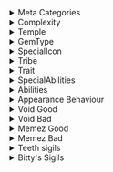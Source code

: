 <details>
<summary>Meta Categories</summary>
  
|Value | Description |
|-|-|
| ChoiceNode | Defines the card to be a choice option |
| Rare | Defines the card to be rare |
| TraderOffer | Can show up at the trader in act 1 |
  
</details>

<details>
<summary>Complexity</summary>

|Value | Description |
|-|-|
| Vanilla | Will always be a learned card |
| Simple | Will always be an unlocked card |
| Intermediate | Will only be unlocked after turotial |
| Advanced | Will only be unlocked after tutorial |
  
</details>

<details>
<summary>Temple</summary>
  
|Value | Description |
|-|-|
| Nature | Will show up in act 1 and be in Beast card packs |

</details>

<details>
<summary>GemType</summary>

|Value |
|-|
|Blue  |
|Green |
|Orange|
  
</details>

<details>
<summary>SpecialIcon</summary>

|Value | Description |
|-|-|
|Ants | Displays the Ants icon for the cards attack                           |
|Bell | Displays the Bell icon for the cards attack                           |
|Bones | Displays the Lammergeier's Bone icon for the cards attack and health |
|CardsInHand | Displays the Hand Counter icon for the cards attack            |
|Mirror | Displays the Mirror icon for the cards attack                       |

</details>

<details>
<summary>Tribe</summary>

|Value |
|-|
| Bird     |
| Canine   |
| Hooved   |
| Insect   |
| Reptile  |
| Squirrel |

</details>

<details>
<summary>Trait</summary>

|Value | Description |
|-|-|
|Ant | Will increase the attack of cards with the Ant special ability|
|Bear | Unused|
|Blind | Unused|
|DeathcardCreationNonOption | Cannot be used during creation of the Deathcard|
|Goat | Will grant you the Boon of the Bone Lord, if sacrificed on the Bone Lord's Altar|
|KillsSurvivors | Kills Survivors if used on the campfire|
|Pelt | Cannot be sacrificed, can be used to trade for cards during the Trapper/Trader fight & will give no reward at Bone Lord's Alter|
|SatisfiesRingTrial | Satisfies the ring trial before the moon fight|
|Terrain | Cannot be sacrificed|
|Uncuttable | Immune to scissors and hook items|

</details>

<details>
<summary>SpecialAbilities</summary>
  
|Value | Description |
|-|-|
|Ant | Increases cards attack by 1 for each card with ant trait on the board   |
|BellProximity | Damage is equal to 4 - the distance from the bell (adjascent is distance 0)|
|BountyHunter | Functions like act 3 Bounty Hunters (only works for opponent)|
|BrokenCoinLeft | Functions like Broken Opol (Left)|
|BrokenCoinRight | Functions like Broken Opol (Right)|
|CagedWolf | Functions like the Caged Wolf card|
|CardsInHand | Damage is equal to the number of cards in player's hand|
|Cat | Functions like the Cat card|
|Daus | Functions like Daus|
|GiantCard | Assings to all slots on the board (only works for opponent)|
|GiantMoon | Renders moon death animation|
|GiantShip | Exclusive to the Limoncello|
|GreenMage | Damage is equal to the number of Green Mox cards you control|
|JerseyDevil | Functions like Child 13|
|Lammergeier | The Attack and Health values of this card are equal to the amount of Bones you have, divided by 2|
|Mirror | Damage equal to opposing creature  |
|Ouroboros | Increases ouroborosDeaths in the save file when it dies|
|PackMule | Grants 4 random cards and a Squirrel when killed. |
|RandomCard | Transforms into a random card when drawn |
|SacrificesThisTurn | Grants attack power based on how many sacrifices were made this turn |
|ShapeShifter | Exclusive to Ijiraq |
|SpawnLice | Exclusive to Pelt Lice |
|TalkingCardChooser | Exclusive to talking cards. |
|TrapSpawner | Creates a Steel Trap in its place after it perishes.   |

</details>

<details>
<summary>Abilities</summary>
  
|Value | Description |                              
|-|-|                                               
|ActivatedDealDamage | When activated for 1 energy, deals 1 damage to opposing card|
|ActivatedDrawSkeleton | When activated for 1 bone, draws a skeleton|
|ActivatedEnergyToBones | Converts energy to bones|
|ActivatedHeal | When activated for 2 bones, heals to full|
|ActivatedRandomPowerEnergy | When activated for 1 energy, gains a random attack boost between 1 and 6 (inclusive)|
|ActivatedSacrificeDrawCards | When activated, draw 3 cards, then die|
|ActivatedStatsUp | When activated for 2 bones, gain +1/+1|
|ActivatedStatsUpEnergy |  When activated for 3 energy, gains +1/+1|
|AllStrike | If there are any opposing cards, it will attack all of them, otherwise it will attack directly|
|BeesOnHit | When taking damage, will add a bee to your hand|
|BombSpawner | Spawns bombs on every empty board slot|
|BoneDigger | At end of turn, add 1 bone|
|Brittle | After card attacks, it dies|
|BuffEnemy | Increase opposing card's attack by 1|
|BuffGems | Increases attack of all gems by 1|
|BuffNeighbours | Increase attack of adjascent cards by 1|
|CellBuffSelf | When within circuit, increase attack by 2|
|CellDrawRandomCardOnDeath | When within circuit, will draw a random card on death|
|CellTriStrike | When within circuit, gains trifurcated strike|
|ConduitBuffAttack | When completing circuit, will increase attack of all cards in circuit by 1|
|ConduitEnergy | When completing circuit, energy doesn't deplete|
|ConduitFactory | When completing circuit, will spawn leepbots in all your available board slots at end of turn|
|ConduitHeal | When completing circuit, will heal all cards in circuit at end of turn|
|ConduitNull | Will complete a circuit|
|ConduitSpawnGems | When completing circuit, will spawn random gems in all your available board slots at end of turn|
|CorpseEater | When another card dies, this card will be played in its slot|
|CreateBells | When played, will spawn bell cards in adjascent slots|
|CreateDams | When played, will spawn dam cards in adjascent slots|
|CreateEgg | When played, spawns a broken egg in the opposing slot, with a 10% chance to spawn a Raven Egg instead |
|DeathShield | When this card would take damage for the first time, it does not|
|Deathtouch | When card deals damage to a card, it dies|
|DebuffEnemy | Decrese opposing card's attack by 1|
|DeleteFile | Nothing unless in archavist boss battle|
|DoubleDeath | When another card dies, it dies again|
|DoubleStrike | Makes the card attack the slot across from it an additional time |
|DrawAnt | When played, add an ant to your hand|
|DrawCopy | When played, will add a copy to your hand|
|DrawCopyOnDeath | When dies, will add a copy to your hand|
|DrawNewHand | Discards your hand and draws 4 new cards|
|DrawRabbits | When played, will add a rabbit to your hand|
|DrawRandomCardOnDeath | Will draw a random card with the Par3Random meta category on death|
|DrawVesselOnHit | When taking damage, will draw a card from side deck|
|DropRubyOnDeath | When card dies, spawn a ruby mox in its place|
|Evolve | After a number of turns based on evolveParams, will turn into a card based on evolveParams|
|ExplodeGems | When a card with the Gem trait dies, will cause them to explode|
|ExplodeOnDeath | When card dies, deals 10 damage to adjascent and opposing card|
|FileSizeDamage | Nothing unless in archavist boss battle|
|Flying | When attacking, will attack directly|
|GainAttackOnKill | Gets +1/+0 for the rest of the battle whenever it kills a creature |
|GainBattery | When played, increases energy and max energy by 1|
|GainGemBlue | Counts as Blue gem cost|
|GainGemGreen | Counts as Green gem cost|
|GainGemOrange | Counts as Orange gem cost|
|GainGemTriple | Counts as all 3 gems when in play|
|GemDependant | When played, and at start of turn, will die if you control no gems|
|GuardDog | When a card is played opposite an empty slot, will move there|
|HydraEgg | Bizarre ability that will cause the card to transform into a Hydra if the player's deck contains cards with 1-5 attack, 1-5 health, and one of each of the game's default tribes |
|IceCube | When card dies, spawns card in slot based on IceCubeParams|
|LatchBrittle | When card dies, you can choose another card to give Brittle|
|LatchDeathShield | When card dies, you can choose another card to give DeathShield|
|LatchExplodeOnDeath | When card dies, you can choose another card to give ExplodeOnDeath|
|Loot | When dealing damage, will draw cards equal to amount|
|MadeOfStone | Invulnerable to Stinky and Deathtouch |
|Morsel | When sacrificed to summon another card, the card will add +1/+2 to the summoned card |
|MoveBeside | Moves to closest space when a card is played|
|PermaDeath | When card dies, it is removed from the deck|
|PreventAttack | Prevents opposing card from attacking it|
|QuadrupleBones | When dies, gain 4 bones|
|RandomAbility | When drawn, Sigil becomes a random sigil|
|RandomConsumable | When played, will add a random consumable if you ahve less than 3|
|Reach | Will block attacking flying card|
|Sacrificial | Can be sacrificed an unlimited number of times|
|Sentry | When a card is enters the slot in front of this card, it is dealt 1 damage|
|Sharp | When attacked, will deal 1 damage to attacker|
|ShieldGems | When played, will give cards with the Gem trait DeathShield|
|SkeletonStrafe | Strafe but spawns skeleton in previous slot|
|Sniper | When attacking, you can choose the target slots|
|SplitStrike | When attacking, will attack slots adjascent to opposing slot|
|SquirrelStrafe | Strafe but spawns squirrel in previous slot|
|SteelTrap | When card dies, it kills the opposing card, and adds a pelt to your hand|
|Strafe | At end of turn, card moves|
|StrafePush | Strafe but will move other cards with it|
|StrafeSwap | Strafe but will forcibly swap the adjacent card with its current position |
|Submerge | After attacking, will sumberge, meaning it can't be attacked|
|SubmergeSquid | Waterborne but becomes random tentacle card on resurface|
|SwapStats | When taking damage, will swap attack and health|
|TailOnHit | When attacked, will move and spawn a card in previous slot based on tailParams, then loses this ability.|
|TripleBlood | Counts as 3 blood when sacrificed|
|TriStrike | When attacking, will attack opposing slot, and slots adjascent to opposing slot|
|Tutor | When played, you can choose a card in your deck to add to your hand|
|WhackAMole | When an empty slot is attacked, will move to that slot|

</details>

<details>
<summary>Appearance Behaviour</summary>
  
|Value | Description |                              
|-|-|                                                                                                                                     
|AddSnelkDecals | Unused|
|AlternatingBloodDecal | Renders card with mycologist merged card layout|
|AnimatedPortrait | Used for animated portraits|
|DynamicPortrait | Renders the card's animated portrait (differently)|
|FullCardPortrait | Renders the card with no stats|
|GiantAnimatedPortrait | Used for animated portraits on giant cards|
|GoldEmission | Renders the card with gold layout|
|HologramPortrait | Renders portrait as hologram|
|RareCardBackground |  Renders card with rare background|
|RareCardColors | Renders card with inverted colours|
|SexyGoat | Randers alternate texture if you have the goat's eyeball|
|StaticGlitch | Renders the card with the static animation|
|TerrainBackground | Renders the card with terrain border|
|TerrainLayout | Renders card with terrain card layout|

</details>

<details>
<summary>Void Good</summary>
  
  GUID IS extraVoid.inscryption.voidSigils
  
|Name | Description |
|-|-|
|Abundance | [creature] will grant one tooth per instance of Abundance when killed |
|Acidic Trail | At the end of the towner's turn, [creature] will move in the direction inscribed in the sigil, and deal 1 opposing creature if it is able to move |
|Agile | When a [creature] would be struck, it will move out of the way |
|Antler Bearer | When [creature] is killed, gain three random hooved tribe cards |
|Blinding Strike | When [creature] attacks a card, that card gains the random strike sigil |
|Blood Growth | When [creature] attacks, the amount of blood it is counted as when sacrificed will increase |
|BloodGuzzler | [creature] deals damage, it gains 1 Health for each damage dealt |
|Bodyguard | [creature] will redirect the initial attack of a card to it, if the attack was targeting an adjacent space |
|Box | [creature] will get removed from your deck on death, and a new creature contained within will be added to it |
|Bone Picker | [creature] kills a creature, it will generate 1 Bone |
|Bone Shard | [creature] will generate 1 bone when hit, if it lives through the attack |
|Caustic | At the end of the towner's turn, [creature] will move in the direction inscribed in the sigil, and drop an acid puddle in their old space. An acid puddle is defined as: 0 power, 2 health, sharp sigil |
|Coin Finder |At the end of the owner's turn, [creature] will grant the owner 1 foil |
|Consumer | When [creature] kills another creature, it gains 2 health |
|Deadly Waters | [creature] will kill cards that attacked over it while it was face-down |
|Deathburst | [creature] will deal 1 damage to each oppsing space to the left, right, and center of it |
|Desperation | [creature] is damaged to 1 health, it will gain 3 power |
|Disease Absorbtion | When played, [creature] will take all negative sigils from the player's side onto itself |
|Dive (Bones) | Pay 2 bones to cause this card to flip face down at the end of the owner's turn |
|Dive (Energy) | Pay 2 energy to cause this card to flip face down at the end of the owner's turn |
|Draw Blood | [creature] is played, a card costing blood is created in your hand |
|Draw Bone | [creature] is played, a card costing bone is created in your hand. |
|Draw Card | [creature] is played, a card relating to it's ice cube parameter (default Opossum) is created in your hand |
|Draw Jackalope | [creature] is played, a Jackalope is created in your hand |
|Draw Strafe | When [creature] moves, a card with a movement sigil is created in your hand |
|Dwarf | When [creature] is drawn, it will loose one unit of cost, as well as 1 power and 2 health (can't go below 1 health). A unit is defined as: 1 blood, 3 bones, 3 energy, or all mox |
|Electric | [creature] attacks a creature, they will deal half the damage to creatures adjacent to the target |
|Enforcer | At the start of the owner's turn, [creature] will cause adjacent creatures to attack |
|Enrage | [creature] will empower adjacent allies, increasing their strenght by 2. However, if they perish while empowered, they are permamently removed from your deck |
|Entomophage | [creature] will deal 2 additional damage to cards of the insect tribe |
|Familiar | A familiar will help with attacking when it's adjacent allies attack a card |
|Firestarter | When [creature] damages another creature, that creature will gain the Burning Sigil. The Burning Sigil is define as: Each upkeep, this creature gains 1 strength but looses 1 health |
|Fish Hook | When [creature], a targeted card is moved to your side of the board |
|Frightful | [creature] will cause opposing creatures to move out of the way when it attacks |
|Giant | When [creature] is drawn, it will gain one unit blood of cost, as well as one attack and two health |
|Grazing | At the end of the owner's turn, [creature] will regen 1 health if there is no opposing creature |
|Gripper | At the end of the owner's turn, [creature] will move in the direction inscribed in the sigil, and try to move the opposing creature with it if it can |
|Haste | [creature] will attack as soon as it gets played on the board |
|Hasteful | [creature] will attack as soon as it gets played on the board. It will not attack during normal combat. It will attack at the start of the owner's turn |
|Herd | [creature] will summon a copy of itself each upkeep, up to three times |
|High Tide | While [creature] is on the board, it will grant creatures that are played on the owner's side the waterborne sigil. Does not affect cards that are Airborne |
|Hourglass | [creature] will cause the opponant to skip their turn when played |
|Lead (Bones) | Pay 2 bones to move this card one slot in the direction inscribed on the sigil |
|Lead (Energy) | Pay 2 energy to move this card one slot in the direction inscribed on the sigil |
|Leech | When [creature] deals damage, it will heal 1 Health for each damage dealt to a card |
|Life Gambler | At the end of the owner's turn, [creature] will deal 2 damage to the owner in exchange for a 0 to 6 increase in stats. Failing to pay this cost will result in death |
|Low Tide | While [creature] is on the board, it will negate the waterborne sigil of creatures on that are played on the board on the owner's side |
|Lure | [creature] will cause facedown cards to become face up when attacking |
|Maneuver | At the start of the owner's turn, [creature] will strafe in the direction inscribed on the sigil if there is a creature in the opposing slot from it. Else it will strafe in the opposite direction inscribed on the sigil |
|Medic | At the start of the owner's turn, [creature] will try heal 1 damage to a friendly card for each instance of Medic |
|Midas | [creature] kills a creature, it will generate 1 Foil for each instance of Midas the card has |
|Multi-Strike | [creature] will strike a card multiple times, if it lives through the first attack. Will not trigger -on attack- or -on damage- effects with the extra strikes |
|Nutritious | When [creature] is sacrificed, it adds 1 power and 2 health to the card it was sacrificed for |
|Opportunist | [creature] will gain 1 power for each instance of Opportunist, when the opposing slot is empty |
|Pierce | [creature] attacks the card in queue behind it's initial target first when declaring an attack |
|Poisonous | When [creature] perishes, the creature that killed it perishes as well |
|Possessor | When [creature] perishes, it will grant a random friendly card it's base power and health |
|Powerful Possessor | When [creature] perishes, it will grant a random friendly card that is on the board it's base plus modified power and base plus modified health|
|Power from Movement | At the start of the owner's turn, [creature] will gain 1 power and 1 health if it moved last round |
|Predator | [creature] will gain 1 power for each instance of Predator, when the opposing slot has a card |
|Protector | [creature] will attacks on adjacent allies to hit directly |
|Ram | [creature] will try to ram the card infront of it when played, or every upkeep till it succeeds once. It will send the rammed target to the queue if on my side, or back to the hand if on your side. Does not work during combat |
|Random Strafe | [creature] is drawn, it will gain a random strafe sigil |
|Regen 1 | At the end of the owner's turn, [creature] will regen 1 health |
|Regen 2 | At the end of the owner's turn, [creature] will regen 2 health |
|Regen 3 | At the end of the owner's turn, [creature] will regen 3 health |
|Regen | At the end of the owner's turn, [creature] will regen all health |
|Repellant | When [creature] perishes, the creature that killed it gets pushed into the back row |
|Resistant | [creature] will only ever take 1 damage from most things. Some effects might bypass this |
|Retaliate | [creature] will strike those who strike their adjacent allies |
|Schooling | [creature] will grant creatures with the waterborn sigil to gain 1 power |
|Stampede | The creature bearing this sigil will cause adjacent creatures to attack when it is played |
|Scissors | When [creature] is played, a targeted card cut in two |
|Submerged Ambush | [creature] will deal 1 damage to cards that attacked over it while it was face-down |
|Take-Off (Bones) | Pay 2 bones to give this card Airborne till the start of the owner's next turn |
|Take-Off (Energy) | Pay 2 energy to give this card Airborne till the start of the owner's next turn |
|Thick Shell | When attacked, [creature] takes 1 less damage |
|Thief | [creature] will try to steal a random default sigil from an opposing creature when played, or at the start of the owner's turn until it does |
|Toothpuller | At the end of the owner's turn, [creature] will add one point of damage to the opponent's scale |
|Tooth Shard | [creature] will generate 1 foil when hit, if it lives through the attack |
|Toxin | When [creature] damages another creature, that creature looses 1 power and 1 health |
|Toxin (Deadly) | When [creature] damages another creature, that creature gains the Dying Sigil. The Dying Sigil is defined as: When ever a creature bearing this sigil declares an attack, they will loose one health |
|Toxin (Sickening) | When [creature] damages another creature, that creature gains the Sickness Sigil. The Sickness Sigil is defined as: When ever a creature bearing this sigil declares an attack, they will loose one attack |
|Toxin (Strength) | When [creature] damages another creature, that creature looses 1 power |
|Toxin (Vigor) | When [creature] damages another creature, that creature looses 1 health |
|Trample | When [creature] deals overkill damage to a card, the overkill damage will be sent to the owner |
|Tribal Ally | When [creature] is played, A card of the same tribe is created in your hand. No tribe counts as a tribe of tribeless |
|Tribal Tutor | When [creature] is played, you may search your deck for a card of the same tribe and take it into your hand. No tribe counts as a tribe of tribeless |
|Turbulent Waters | [creature] will force other creatures with waterborne to resurface and take 1 damage at the start of the owner's turn |
|Velocity | At the end of the owner's turn, [creature] will move in the direction inscribed in the sigil. If it is able to move, it will gain 1 power and 1 health |
|Vicious | When [creature] is attacked, it gains 1 power |
|Zapper | When [creature] damages another creature, that creature will gain the Paralysis Sigil. The Paralysis sigil is defined as: A card bearing this sigil only attack every other turn |

</details>

<details>
<summary>Void Bad</summary>
  
|Name | Description |
|-|-|
|Blight | When [creature] is sacrificed, it subtracts its stat values to the card it was sacrificed for |
|Bombardier | [creature] will deal 10 damage to a random creature during the end phase of the owner's turn |
|Boneless | [creature] gives no bones! Any bones gained from sigils or death will be negated |
|Burning | [creature] is on fire, and will gain 1 power and loose 1 health each upkeep |
|Cowardly | [creature] will not attack a card with a power 2 higher than its own |
|Dying | [creature] will die after X number of turns. --- you can control how long a creature takes to die by setting the custom propery "void_dying_count" |
|Injured | [creature] is hurt and will lose 1 health each time it declares an attack due to the strain of the injuries |
|Paralysis | [creature] will only attack every other turn. Some effects from sigils may bypass this |
|Pathetic Sacrifice | [creature] is so pathetic, it is not a worthy or noble sacrifice. A card with this sigil is meant to stay on the board, and thus can't be targeted by the hammer |
|Prideful | [creature] will not attack a card with a power 2 lower than its own |
|Recoil | [creature] will take 1 damage each time they attack |
|Random Strike | [creature] will strike at opponent slots randomly when it attacks |
|Sickness | [creature] will loose 1 attack each time it declares an attack |
|Sluggish | [creature] will not attack during normal combat. It will instead attack after the Opponent's cards attack |
|Tooth bargain | When [creature] is played, it will put 1 point of damage of it's opponent's side of the scale. When it perishes, it will put 2 damage on the owner's side of the scale |
|Transient | At the end of the owner's turn, [creature] will return to your hand |
|Withering | [creature] will perish at the end of the opponent's turn |

</details>

<details>
<summary>Memez Good</summary>

GUID IS org.memez4life.inscryption.customsigils

|Name | Description |
|-|-|
|All seeing | While a card bearing this sigil is on the board, all other talking cards on your side of the board get +2 health |
|Asleep | A card bearing this sigil has 0 attack for as long as it has this sigil, and this sigil will be removed after 1 turn |
|Bait | When an opposing creature is played and there is no card opposite of the card bearing this sigil, the opposing create will move to that spot |
|Blood shifter | When a card bearing this sigils kills another card, it will turn into that card |
|Bond | When a creature bearing this sigil has a adjacent creature it will gain +1 attack/health dependent on which side the adjacent creature is |
|Bone hoarder 1, 2 and 3 | When a card bearing this sigil is played, x bones are rewarded |
|Bone prince 2 and 3 | When a card bearing this sigil dies, x bones are rewarded instead of 1 |
|Bone lord 5 and 6 | When a card bearing this sigil dies, x bones are rewarded instead of 1 |
|Charge | Pay 3 bones to choose a enemy creature that a card bearing this sigil will strike |
|Double scratch | When a card bearing this sigil attacks it attacks twice and the space right and left of the attacked slot |
|Host | A card bearing this sigil is the host of other creatures. It will give you such creature when struck. (default: RingWorm) |
|Imbuing | A card bearing this sigil will get specific buffs depending on which tribe is most promenent in the sacrifices that were used to summon the card. buffs |
|Instant | A card bearing this sigil will perish immediately after its played |
|Launcher | At the end of the owner's turn, a card bearing this sigil will create another creature on a random empty space on the owner's side of the table. (default: Squirrel) |
|Left scratch | When a card bearing this sigil attacks it also attacks the space on the left of the attacked slot |
|Linguist | While a card bearing this sigil is on the board, all other talking cards on your side of the board get +1 attack |
|Noble Sacrifice | A card bearing this sigil is counted as 2 blood rather than 1 blood when sacrificed |
|Puppets gift | As long as a card bearing this sigil is on the board any cards with brittle won't die because of brittle |
|Right scratch | When a card bearing this sigil attacks it also attacks the space on the right of the attacked slot |
|Short | A card bearing this sigil will not be blocked by an opposing creature bearing the airborn sigil |
|Shapeshifter | A card bearing this sigil is ever changing. It will change its form once it's struck. (default: Amoeba) |
|Song of sleep | If a creature moves into the space opposing a card bearing this sigil, that creature will obtain the asleep sigil |
|Spawner | At the end of the owners turn, a card bearing this sigil will move in the direction inscribed in the sigil and create another creature in its old space. (default: Squirrel) |
|Superior Sacrifice | A card bearing this sigil is counted as 4 blood rather than 1 blood when sacrificed |
|Support call| When a card bearing this sigil is played, a card from your sidedeck is created in your hand |
|Tribe Attack | While a card bearing this sigil is on the board, all other cards of the same tribe will gain +1 attack |
|Tribe Health | While a card bearing this sigil is on the board, all other cards of the same tribe will gain +1 health |
|Warper | At the end of the owner's turn, the creature bearing this sigil will move to the right, it will jump over any creatures in its path, if it encounters the edge of the board, it will loop over to the other side |
|Wild hunger | At the end of the owner's turn, the card bearing this sigil will move in the direction inscrybed in the sigil, but if it hits a card whilst moving, that card perishes and the card bearing this sigil gains 1+/1+ |

FOR IMBUING

Squirrel, Marginally Better Sacrifice

Bird, Flying and +1/0

Canine, Bloodhound and +1/+1

Hooved, Bifurcated strike

Insect, Tribe attack

Reptile, Tail and +0/1
  
</details>

<details>
<summary>Memez Bad</summary>
  
|Name | Description |
|-|-|
|Exhaustion | The attack of a card bearing this sigil will be decreased by the same amount as its lost health |
|Fearful | When a card bearing this sigil is struck without it resulting in death, it will be returned to the owner's hand |
|Picky | A Card bearing this sigil cannnot be summoned using any free cards as sacrifice |
|Rushing march | At the end of the owner's turn, a card bearing this sigil will move to the direction inscrybed to the sigil, if it hits a card however whilst moving, the card bearing this sigil stops and the card it hits perishes |
  
</details>

<details>
<summary>Teeth sigils</summary>

GUID IS extraVoid.inscryption.LifeCost
 
|Name | Description |
|-|-|
|Cash Converter | Pay 4 foils to put 1 damage on the opponent's side of the scale |
|Greedy Strength | Pay 5 currency to increase power and health by 1 |
|Max Energy Gamble | Pay 6 energy to put 0 to 3 damage on someone's side of the scale |
|Life Converter | Pay 2 life to gain 2 foils |
|Vamperic Strength | Pay 3 life to increase power and health by 1 |
|Die Roll | : Pay 3 life for the card bearing this sigil to gain between 0 and 6 increased in stats, distributed randomly |
  
</details>
 
 <details>
<summary>Bitty's Sigils</summary>

bitty45.inscryption.sigils

|Name|Description|
|:-|:-|
|**Restriction Sigils**|---|
|Repulsion|A card bearing this sigil may not attack.|
|Nonexistent Soul|A card bearing this sigil may not have sigils transferred to, or from this card.|
|Weak Soul|A card bearing this sigil may not have its sigils transferred to another card.|
|Strong Soul|A card bearing this sigil may not recieve sigils from another card.|
|Pyrophobia|A card bearing this sigil may not be buffed at campsites.|
|Pyrophobia (Power)|A card bearing this sigil may not recieve Power buffs from campsites.|
|Pyrophobia (Health)|A card bearing this sigil may not recieve Health buffs from campsites.|
|**Strafe Sigils**|---|
|Sticky|At the end of the owner's turn, a card bearing this sigil will move the opposing card and itself in the direction inscribed in the sigil.|
|Hauler|At the end of the owner's turn, a card bearing this sigil will move in the direction inscribed in the sigil. Adjacent friendly creatures will be pulled in the same direction.|
|Board Shifter|At the end of the owner's turn, a card bearing this sigil will move in the direction inscribed in the sigil. All cards will shift in the same direction, looping to the other edge of the board.|
|Board Shifter (Opponent)|At the end of the owner's turn, a card bearing this sigil will move in the direction inscribed in the sigil. The opponent's cards will shift in the same direction, looping to the other edge of the board.|
|Board Shifter (Player)|At the end of the owner's turn, a card bearing this sigil will move in the direction inscribed in the sigil. Friendly cards will shift in the same direction, looping to the other edge of the board.|
|**Swap Sigils**|---|
|Heart Swap|When a card bearing this sigil is played, all cards on the board swap their power and health.|
|Stubborn|A card bearing this sigil may not have its stats swapped.|
|**Misc Sigils**|---|
|Dusty Quill|Whenever a creature dies while a card bearing this sigil is on the board, a corpse is raised in it's place. Corpses are defined as: 0/1.|
|Wildlife Camera|When a card bearing this sigil kills another card, a copy of the killed card is created in your hand.|
|Bleached Brush|When a card bearing this sigil is played, the opposing card will lose all its sigils.|
|Soul Link|When a card bearing this sigil perishes, all other allied cards bearing this sigil perish as well.|
|Hollow Draw|When a card bearing this sigil is played or perishes, discard the oldest card in your hand, draw a card.|
|Hollow Barrage|When a card bearing this sigil is played or perishes, all cards take 1 damage.|
|Champion|A card bearing this sigil will not take damage from other cards except from combat.|
|Clockwise|When a card bearing this sigil is played, all cards are moved clockwise.|
|Twister|At the end of each turn a card bearing this sigil is on the board, move all cards on the board clockwise.|
|Counter Attack|Once a card bearing this sigil is struck, the striker is then dealt damage equal to this card's attack.|
|Mirror Counter|Once a card bearing this sigil is struck, the striker is then dealt damage equal to the striker's attack.|
|Deathbell|At the start of each turn, a card bearing this sigil perishes.|
|Mutual Hire|When a card bearing this sigil is played, a copy of it is created in the opposing space.|
|Mysterious Mushrooms|At the end of the turn, if there is a card on either side of a card bearing this sigil, they are fused together.|
|**Activated Sigils**|---|
|Charged Barrage|Activate: Pay 4 life to increase the power of all cards on your side of the board by 1.|
|Sigil Roll|Activate: Pay 4 Life to add a random sigil to a card bearing this sigil.|
|Health Roll|Activate: Pay 1 Energy to set the health of a card bearing this sigil randomly between 1 and 3.|
|||
